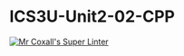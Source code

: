 # ICS3U-Unit2-02-CPP

[![Mr Coxall's Super Linter](https://github.com/maliksalem1/ICS3U-Unit2-02-CPP/workflows/Mr%20Coxall's%20Super%20Linter/badge.svg)](https://github.com/maliksalem1/ICS3U-Unit2-02-CPP/actions/)
